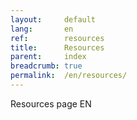 ```yaml
---
layout:     default
lang:       en
ref:        resources
title:      Resources
parent:     index
breadcrumb: true
permalink:  /en/resources/
---
```


Resources page EN
